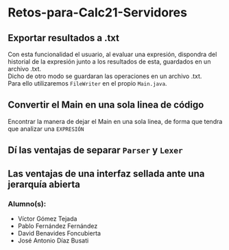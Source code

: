 # Retos-para-Calc21-Servidores

## Exportar resultados a .txt
Con esta funcionalidad el usuario, al evaluar una expresión, dispondra del historial de la expresión junto a los resultados de esta, guardados en un archivo .txt.  
Dicho de otro modo se guardaran las operaciones en un archivo .txt.  
Para ello utilizaremos `FileWriter` en el propio `Main.java`.

## Convertir el Main en una sola linea de código
Encontrar la manera de dejar el Main en una sola linea, de forma que tendra que analizar una `EXPRESIÓN`

## Dí las ventajas de separar `Parser` y `Lexer`

## Las ventajas de una interfaz sellada ante una jerarquía abierta




### Alumno(s):
- Víctor Gómez Tejada
- Pablo Fernández Fernández
- David Benavides Foncubierta
- José Antonio Díaz Busati
